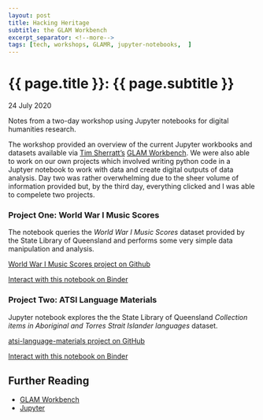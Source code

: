 ```yaml
---
layout: post
title: Hacking Heritage
subtitle: the GLAM Workbench
excerpt_separator: <!--more-->
tags: [tech, workshops, GLAMR, jupyter-notebooks,  ]
---
```


{{ page.title }}: {{ page.subtitle }}
================

<p class="meta">24 July 2020</p>

Notes from a two-day workshop using Jupyter notebooks for digital humanities research. 

<!--more-->
The workshop provided an overview of the current Jupyter workbooks and datasets 
available via [Tim Sherratt’s](https://twitter.com/wragge) [GLAM Workbench](). We were also able to work on our 
own projects which involved writing python code in a Juptyer notebook to work 
with data and create digital outputs of data analysis. Day two was
rather overwhelming due to the sheer volume of information provided but, by the 
third day, everything clicked and I was able to compelete two projects. 

### Project One: World War I Music Scores
The notebook queries the *World War I Music Scores* dataset provided by the 
State Library of Queensland and performs some very simple data manipulation 
and analysis.

[World War I Music Scores project on Github](https://github.com/sallybaker/WWI-Music-Scores)

[Interact with this notebook on Binder](https://mybinder.org/v2/gh/sallybaker/WWI-Music-Scores/master?filepath=Music.ipynb)

### Project Two: ATSI Language Materials
Jupyter notebook explores the the State Library of Queensland *Collection items in
Aboriginal and Torres Strait Islander languages* dataset. 

[atsi-language-materials project on GitHub](https://github.com/sallybaker/atsi-language-materials)

[Interact with this notebook on Binder](https://mybinder.org/v2/gh/sallybaker/atsi-language-materials/master?filepath=atsi-language-materials.ipynb)

## Further Reading
- [GLAM Workbench](https://glam-workbench.github.io/) 
- [Jupyter](https://jupyter.org/)